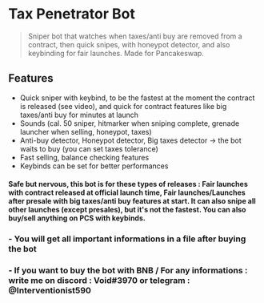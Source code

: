 # Tax Penetrator Bot
> Sniper bot that watches when taxes/anti buy are removed from a contract, then quick snipes, with honeypot detector, and also keybinding for fair launches. Made for Pancakeswap.


## Features
- Quick sniper with keybind, to be the fastest at the moment the contract is released (see video), and quick for contract features like big taxes/anti buy for minutes at launch
- Sounds (cal. 50 sniper, hitmarker when sniping complete, grenade launcher when selling, honeypot, taxes)
- Anti-buy detector, Honeypot detector, Big taxes detector -> the bot waits to buy (you can set taxes tolerance)
- Fast selling, balance checking features
- Keybinds can be set for better performances

#### Safe but nervous, this bot is for these types of releases : Fair launches with contract released at official launch time, Fair launches/Launches after presale with big taxes/anti buy features at start. It can also snipe all other launches (except presales), but it's not the fastest. You can also buy/sell anything on PCS with keybinds.


### - You will get all important informations in a file after buying the bot

### - If you want to buy the bot with BNB / For any informations : write me on discord : Void#3970 or telegram : @Interventionist590
